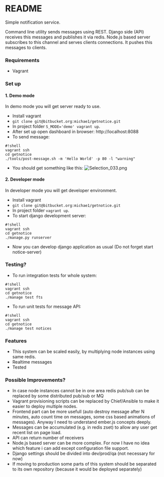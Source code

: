 # README #

Simple notification service. 

Command line utility sends messages using REST. Django side (API) receives this messages and publishes it via redis. Node.js based server subscribes to this channel and serves clients connections. It pushes this messages to clients.

### Requirements ###

* Vagrant

### Set up ###
#### 1. Demo mode ####
In demo mode you will get server ready to use.

* Install vagrant
* `git clone git@bitbucket.org:michae1/getnotice.git`
* In project folder `S_MODE='demo' vagrant up`.
* After set up open dashboard in browser: http://localhost:8088
* To send message: 

```
#!shell
vagrant ssh
cd getnotice 
./tools/post-message.sh -m 'Hello World' -p 80 -l "warning"

```
* You should get something like this:
![Selection_033.png](https://bitbucket.org/repo/jr74qK/images/3206648382-Selection_033.png)

#### 2. Developer mode ####
In developer mode you will get developer environment.

* Install vagrant
* `git clone git@bitbucket.org:michae1/getnotice.git`
* In project folder `vagrant up`.
* To start django development server:
```
#!shell
vagrant ssh
cd getnotice 
./manage.py runserver

```
* Now you can develop django application as usual (Do not forget start notice-server)

### Testing? ###
* To run integration tests for whole system: 
```
#!shell
vagrant ssh
cd getnotice 
./manage test fts

```
* To run unit tests for message API: 
```
#!shell
vagrant ssh
cd getnotice 
./manage test notices

```

### Features ###
* This system can be scaled easily, by multiplying node instances using same redis.
* Realtime messages
* Tested

### Possible Improvements? ###
* In case node instances cannot be in one area redis pub/sub can be replaced by some distributed pub/sub or MQ
* Vagrant provisioning scripts can be replaced by Chief/Ansible to make it easier to deploy multiple nodes.
* Frontend part can be more usefull (auto destroy message after N minutes, auto count time on messages, some css based animations of messages). Anyway I need to understand ember.js concepts deeply.
* Messages can be accumulated (e.g. in redis zset) to allow any user get recent list on page load.
* API can return number of receivers
* Node.js based server can be more complex. For now I have no idea which feature i can add except configuration file support.
* Django settings should be divided into dev/prod/qa (not necessary for now)
* If moving to production some parts of this system should be separated to its own repository (because it would be deployed separately)